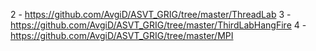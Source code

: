 2 - https://github.com/AvgiD/ASVT_GRIG/tree/master/ThreadLab
3 - https://github.com/AvgiD/ASVT_GRIG/tree/master/ThirdLabHangFire
4 - https://github.com/AvgiD/ASVT_GRIG/tree/master/MPI
